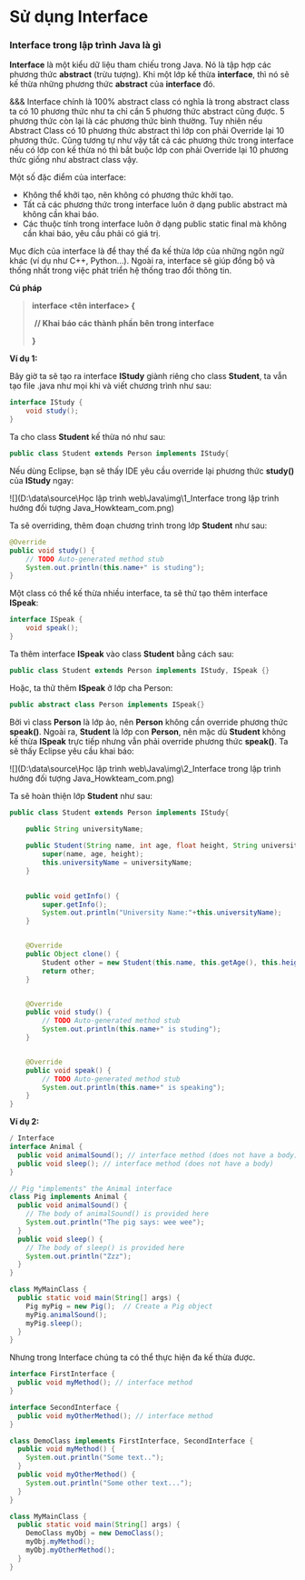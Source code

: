 # Sử dụng Interface

### Interface trong lập trình Java là gì

**Interface** là một kiểu dữ liệu tham chiếu trong Java. Nó là tập hợp các phương thức **abstract** (trừu tượng). Khi một lớp kế thừa **interface**, thì nó sẽ kế thừa những phương thức **abstract** của **interface** đó.

&&& Interface chính là 100% abstract class có nghĩa là trong abstract class ta có 10 phương thức như ta chỉ cần 5 phương thức abstract cũng được. 5 phương thức còn lại là các phương thức bình thường. Tuy nhiên nếu Abstract Class có 10 phương thức abstract thì lớp con phải Override lại 10 phương thức. Cũng tương tự như vậy tất cả các phương thức trong interface nếu có lớp con kế thừa nó thì bắt buộc lớp con phải Override lại 10 phương thức giống như abstract class vậy.

Một số đặc điểm của interface: 

- Không thể khởi tạo, nên không có phương thức khởi tạo.
- Tất cả các phương thức trong interface luôn ở dạng public abstract mà không cần khai báo.
- Các thuộc tính trong interface luôn ở dạng public static final mà không cần khai báo, yêu cầu phải có giá trị.

Mục đích của interface là để thay thế đa kế thừa lớp của những ngôn ngữ khác (ví dụ như C++, Python…). Ngoài ra, interface sẽ giúp đồng bộ và thống nhất trong việc phát triển hệ thống trao đổi thông tin.

**Cú pháp**

> **interface <tên interface> {**
>
> ​    **// Khai báo các thành phần bên trong interface**
>
> **}**

 **Ví dụ 1:**

Bây giờ ta sẽ tạo ra interface **IStudy** giành riêng cho class **Student**, ta vẫn tạo file .java như mọi khi và viết chương trình như sau:

```java
interface IStudy {
	void study();
}
```

Ta cho class **Student** kế thừa nó như sau:

```java
public class Student extends Person implements IStudy{
```

 Nếu dùng Eclipse, bạn sẽ thấy IDE yêu cầu override lại phương thức **study()** của **IStudy** ngay:

![](D:\data\source\Học lập trình web\Java\img\1_Interface trong lập trình hướng đối tượng Java_Howkteam_com.png)

Ta sẽ overriding, thêm đoạn chương trình trong lớp **Student** như sau:

```java
@Override
public void study() {
	// TODO Auto-generated method stub
	System.out.println(this.name+" is studing");
}
```

Một class có thể kế thừa nhiều interface, ta sẽ thử tạo thêm interface **ISpeak**:

```java
interface ISpeak {
	void speak();
}
```

 Ta thêm interface **ISpeak** vào class **Student** bằng cách sau:

```java
public class Student extends Person implements IStudy, ISpeak {}
```

 Hoặc, ta thử thêm **ISpeak** ở lớp cha Person:

```java
public abstract class Person implements ISpeak{}
```

 Bởi vì class **Person** là lớp ảo, nên **Person** không cần override phương thức **speak()**. Ngoài ra, **Student** là lớp con **Person**, nên mặc dù **Student** không kế thừa **ISpeak** trực tiếp nhưng vẫn phải override phương thức **speak()**. Ta sẽ thấy Eclipse yêu cầu khai báo:

![](D:\data\source\Học lập trình web\Java\img\2_Interface trong lập trình hướng đối tượng Java_Howkteam_com.png)

Ta sẽ hoàn thiện lớp **Student** như sau:

```java
public class Student extends Person implements IStudy{
	
	public String universityName;

	public Student(String name, int age, float height, String universityName) {
		super(name, age, height);
		this.universityName = universityName;
	}
	

	public void getInfo() {
		super.getInfo();
		System.out.println("University Name:"+this.universityName);
	}


	@Override
	public Object clone() {
		Student other = new Student(this.name, this.getAge(), this.height, this.universityName);
		return other;
	}


	@Override
	public void study() {
		// TODO Auto-generated method stub
		System.out.println(this.name+" is studing");
	}


	@Override
	public void speak() {
		// TODO Auto-generated method stub
		System.out.println(this.name+" is speaking");
	}
}
```

**Ví dụ 2:**

```java
/ Interface
interface Animal {
  public void animalSound(); // interface method (does not have a body)
  public void sleep(); // interface method (does not have a body)
}

// Pig "implements" the Animal interface
class Pig implements Animal {
  public void animalSound() {
    // The body of animalSound() is provided here
    System.out.println("The pig says: wee wee");
  }
  public void sleep() {
    // The body of sleep() is provided here
    System.out.println("Zzz");
  }
}

class MyMainClass {
  public static void main(String[] args) {
    Pig myPig = new Pig();  // Create a Pig object
    myPig.animalSound();
    myPig.sleep();
  }
}
```

Nhưng trong Interface chúng ta có thể thực hiện đa kế thừa được.

```java
interface FirstInterface {
  public void myMethod(); // interface method
}

interface SecondInterface {
  public void myOtherMethod(); // interface method
}

class DemoClass implements FirstInterface, SecondInterface {
  public void myMethod() {
    System.out.println("Some text..");
  }
  public void myOtherMethod() {
    System.out.println("Some other text...");
  }
}

class MyMainClass {
  public static void main(String[] args) {
    DemoClass myObj = new DemoClass();
    myObj.myMethod();
    myObj.myOtherMethod();
  }
}
```